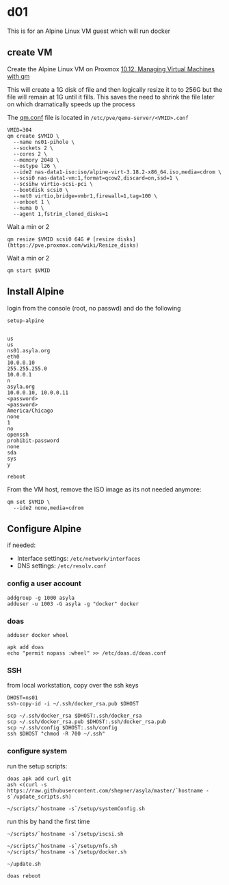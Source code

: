 # d01

This is for an Alpine Linux VM guest which will run docker 

## create VM

Create the Alpine Linux VM on Proxmox
[10.12. Managing Virtual Machines with qm](https://pve.proxmox.com/pve-docs/pve-admin-guide.html#_managing_virtual_machines_with_span_class_monospaced_qm_span)

This will create a 1G disk of file and then logically resize it to to 256G but the file will remain at 1G until it fills.  This saves the need to shrink the file later on which dramatically speeds up the process

The [qm.conf](https://pve.proxmox.com/wiki/Manual:_qm.conf) file is located in `/etc/pve/qemu-server/<VMID>.conf`

``` shell
VMID=304
qm create $VMID \
  --name ns01-pihole \
  --sockets 2 \
  --cores 2 \
  --memory 2048 \
  --ostype l26 \
  --ide2 nas-data1-iso:iso/alpine-virt-3.18.2-x86_64.iso,media=cdrom \
  --scsi0 nas-data1-vm:1,format=qcow2,discard=on,ssd=1 \
  --scsihw virtio-scsi-pci \
  --bootdisk scsi0 \
  --net0 virtio,bridge=vmbr1,firewall=1,tag=100 \
  --onboot 1 \
  --numa 0 \
  --agent 1,fstrim_cloned_disks=1
```

Wait a min or 2

``` shell
qm resize $VMID scsi0 64G # [resize disks](https://pve.proxmox.com/wiki/Resize_disks)
```

Wait a min or 2

``` shell
qm start $VMID
```

## Install Alpine

login from the console (root, no passwd) and do the following

``` shell
setup-alpine


us
us
ns01.asyla.org
eth0
10.0.0.10
255.255.255.0
10.0.0.1
n
asyla.org
10.0.0.10, 10.0.0.11
<password>
<password>
America/Chicago
none
1
no
openssh
prohibit-password
none
sda
sys
y

reboot
```

From the VM host, remove the ISO image as its not needed anymore:

``` shell
qm set $VMID \
  --ide2 none,media=cdrom
```


## Configure Alpine

if needed:
* Interface settings: `/etc/network/interfaces`
* DNS settings: `/etc/resolv.conf`


### config a user account

``` shell
addgroup -g 1000 asyla
adduser -u 1003 -G asyla -g "docker" docker
```

### doas

``` shell
adduser docker wheel

apk add doas
echo "permit nopass :wheel" >> /etc/doas.d/doas.conf
```

### SSH

from local workstation, copy over the ssh keys

``` shell
DHOST=ns01
ssh-copy-id -i ~/.ssh/docker_rsa.pub $DHOST

scp ~/.ssh/docker_rsa $DHOST:.ssh/docker_rsa
scp ~/.ssh/docker_rsa.pub $DHOST:.ssh/docker_rsa.pub
scp ~/.ssh/config $DHOST:.ssh/config
ssh $DHOST "chmod -R 700 ~/.ssh"
```

### configure system

run the setup scripts:

``` shell
doas apk add curl git
ash <(curl -s https://raw.githubusercontent.com/shepner/asyla/master/`hostname -s`/update_scripts.sh)

~/scripts/`hostname -s`/setup/systemConfig.sh
```

run this by hand the first time

``` shell
~/scripts/`hostname -s`/setup/iscsi.sh
```


``` shell
~/scripts/`hostname -s`/setup/nfs.sh
~/scripts/`hostname -s`/setup/docker.sh

~/update.sh

doas reboot
```

